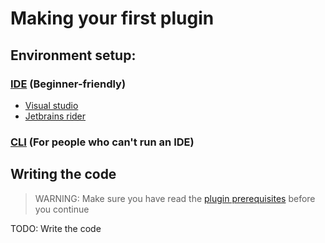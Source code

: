 ﻿# Making your first plugin
## Environment setup:
### [IDE](gettingstarted-ide.md) (Beginner-friendly)
* [Visual studio](gettingstarted-ide.md#visual-studio-walkthrough)
* [Jetbrains rider](gettingstarted-ide.md#rider-walkthrough)
### [CLI](gettingstarted-cli.md) (For people who can't run an IDE)

## Writing the code
> WARNING: Make sure you have read the [plugin prerequisites](codeprerequisites.md) before you continue 

TODO: Write the code